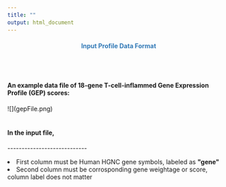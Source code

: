 ```yaml
---
title: ""
output: html_document
---
```


<center> <h4>
<span style="color:#337ab7">Input Profile Data Format</span></h4> </center>

<br>
</br>
<h4>
An example data file of 18-gene T-cell-inflammed Gene Expression Profile (GEP) scores:
</h4>
![](gepFile.png)

<br>
</br>

<h4>In the input file,</h4> 
<p>----------------------------</p>
<li>First column must be Human HGNC gene symbols, labeled as <b>"gene"</b></li>
<li>Second column must be corrosponding gene weightage or score, column label does not matter</li>
